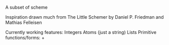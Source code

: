 A subset of scheme

Inspiration drawn much from The Little Schemer by Daniel P. Friedman and Mathias Felleisen

Currently working features:
    Integers
    Atoms (just a string)
    Lists
    Primitive functions/forms:
        +
